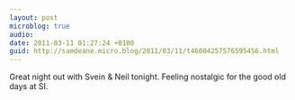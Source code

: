 ```yaml
---
layout: post
microblog: true
audio: 
date: 2011-03-11 01:27:24 +0100
guid: http://samdeane.micro.blog/2011/03/11/t46004257576595456.html
---
```

Great night out with Svein &amp; Neil tonight. Feeling nostalgic for the good old days at SI.
